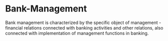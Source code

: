 # Bank-Management
Bank management is characterized by the specific object of management - financial relations connected with banking activities and other relations, also connected with implementation of management functions in banking.
